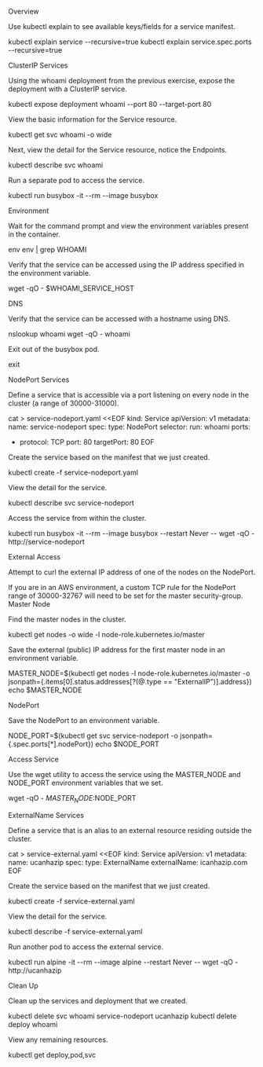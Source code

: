 
Overview

Use kubectl explain to see available keys/fields for a service manifest.

kubectl explain service --recursive=true
kubectl explain service.spec.ports --recursive=true

ClusterIP Services

Using the whoami deployment from the previous exercise, expose the deployment with a ClusterIP service.

kubectl expose deployment whoami --port 80 --target-port 80

View the basic information for the Service resource.

kubectl get svc whoami -o wide

Next, view the detail for the Service resource, notice the Endpoints.

kubectl describe svc whoami

Run a separate pod to access the service.

kubectl run busybox -it --rm --image busybox

Environment

Wait for the command prompt and view the environment variables present in the container.

env
env | grep WHOAMI

Verify that the service can be accessed using the IP address specified in the environment variable.

wget -qO - $WHOAMI_SERVICE_HOST

DNS

Verify that the service can be accessed with a hostname using DNS.

nslookup whoami
wget -qO - whoami

Exit out of the busybox pod.

exit

NodePort Services

Define a service that is accessible via a port listening on every node in the cluster (a range of 30000-31000).

cat > service-nodeport.yaml <<EOF
kind: Service
apiVersion: v1
metadata:
  name: service-nodeport
spec:
  type: NodePort
  selector:
    run: whoami
  ports:
  - protocol: TCP
    port: 80
    targetPort: 80
EOF

Create the service based on the manifest that we just created.

kubectl create -f service-nodeport.yaml

View the detail for the service.

kubectl describe svc service-nodeport

Access the service from within the cluster.

kubectl run busybox -it --rm --image busybox --restart Never -- wget -qO - http://service-nodeport

External Access

Attempt to curl the external IP address of one of the nodes on the NodePort.

If you are in an AWS environment, a custom TCP rule for the NodePort range of 30000-32767 will need to be set for the master security-group.
Master Node

Find the master nodes in the cluster.

kubectl get nodes -o wide -l node-role.kubernetes.io/master

Save the external (public) IP address for the first master node in an environment variable.

MASTER_NODE=$(kubectl get nodes -l node-role.kubernetes.io/master -o jsonpath={.items[0].status.addresses[?(@.type == \"ExternalIP\")].address})
echo $MASTER_NODE

NodePort

Save the NodePort to an environment variable.

NODE_PORT=$(kubectl get svc service-nodeport -o jsonpath={.spec.ports[*].nodePort})
echo $NODE_PORT

Access Service

Use the wget utility to access the service using the MASTER_NODE and NODE_PORT environment variables that we set.

wget -qO - $MASTER_NODE:$NODE_PORT

ExternalName Services

Define a service that is an alias to an external resource residing outside the cluster.

cat > service-external.yaml <<EOF
kind: Service
apiVersion: v1
metadata:
  name: ucanhazip
spec:
  type: ExternalName
  externalName: icanhazip.com
EOF

Create the service based on the manifest that we just created.

kubectl create -f service-external.yaml

View the detail for the service.

kubectl describe -f service-external.yaml

Run another pod to access the external service.

kubectl run alpine -it --rm --image alpine --restart Never -- wget -qO - http://ucanhazip

Clean Up

Clean up the services and deployment that we created.

kubectl delete svc whoami service-nodeport ucanhazip
kubectl delete deploy whoami

View any remaining resources.

kubectl get deploy,pod,svc

